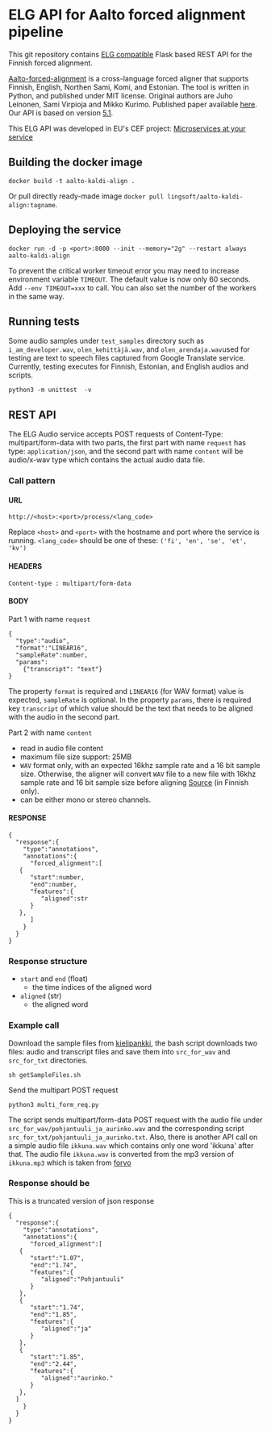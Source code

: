# ELG API for Aalto forced alignment pipeline

This git repository contains [ELG compatible](https://european-language-grid.readthedocs.io/en/stable/all/A3_API/LTInternalAPI.html)  Flask based REST API for the Finnish forced alignment.

[Aalto-forced-alignment](https://github.com/aalto-speech/finnish-forced-alignment) is a cross-language forced aligner that supports Finnish, English, Northen Sami, Komi, and Estonian. The tool is written in Python, and published under MIT license.
Original authors are Juho Leinonen, Sami Virpioja and Mikko Kurimo. Published paper available [here](https://helda.helsinki.fi/handle/10138/330758).
Our API is based on version [5.1](https://hub.docker.com/r/juholeinonen/kaldi-align/tags).

This ELG API was developed in EU's CEF project: [Microservices at your service](https://www.lingsoft.fi/en/microservices-at-your-service-bridging-gap-between-nlp-research-and-industry)


## Building the docker image

```
docker build -t aalto-kaldi-align .
```

Or pull directly ready-made image `docker pull lingsoft/aalto-kaldi-align:tagname`.

## Deploying the service

```
docker run -d -p <port>:8000 --init --memory="2g" --restart always aalto-kaldi-align
```

To prevent the critical worker timeout error you may need to increase environment variable `TIMEOUT`.
The default value is now only 60 seconds. Add `--env TIMEOUT=xxx` to call.
You can also set the number of the workers in the same way.

## Running tests
Some audio samples under `test_samples` directory such as `i_am_developer.wav`, `olen_kehittäjä.wav`, and `olen_arendaja.wav`used for testing are text to speech files captured from Google Translate service. Currently, testing executes for Finnish, Estonian, and English audios and scripts.

```
python3 -m unittest  -v
```

## REST API
The ELG Audio service accepts POST requests of Content-Type: multipart/form-data with two parts, the first part with name `request` has type: `application/json`, and the second part with name `content` will be audio/x-wav type which contains the actual audio data file.

### Call pattern

#### URL

```
http://<host>:<port>/process/<lang_code>
```

Replace `<host>` and `<port>` with the hostname and port where the 
service is running. `<lang_code>` should be one of these: `('fi', 'en', 'se', 'et', 'kv')`

#### HEADERS

```
Content-type : multipart/form-data
```

#### BODY

Part 1 with name `request`
```
{
  "type":"audio",
  "format":"LINEAR16",
  "sampleRate":number,
  "params": 
    {"transcript": "text"}
}
```

The property `format` is required and `LINEAR16` (for WAV format) value is expected, `sampleRate` is optional. In the property `params`, there is required key `transcript` of which value should be the text that needs to be aligned with the audio in the second part.

Part 2 with name `content`
- read in audio file content
- maximum file size support: 25MB
- `WAV` format only, with an expected 16khz sample rate and a 16 bit sample size. Otherwise, the aligner will convert `WAV` file to a new file with 16khz sample rate and 16 bit sample size before aligning [Source](https://www.kielipankki.fi/tuki/aalto-asr-automaattinen-puheentunnistin/) (in Finnish only).
- can be either mono or stereo channels.


#### RESPONSE

```
{
  "response":{
    "type":"annotations",
    "annotations":{
      "forced_alignment":[
   {
      "start":number,
      "end":number,
      "features":{
         "aligned":str
      }
   },
      ]
    }
  }
}
```

### Response structure

- `start` and `end` (float)
  - the time indices of the aligned word
- `aligned` (str)
  - the aligned word

### Example call

Download the sample files from [kielipankki](https://www.kielipankki.fi/tuki/aalto-asr-automaattinen-puheentunnistin/), the bash script downloads two files: audio and transcript files and save them into `src_for_wav` and `src_for_txt` directories.
```
sh getSampleFiles.sh
```

Send the multipart POST request
```
python3 multi_form_req.py
```

The script sends multipart/form-data POST request with the audio file under `src_for_wav/pohjantuuli_ja_aurinko.wav` and the corresponding script `src_for_txt/pohjantuuli_ja_aurinko.txt`. Also, there is another API call on a simple audio file `ikkuna.wav` which contains only one word 'ikkuna' after that. The audio file `ikkuna.wav` is converted from the mp3 version of `ikkuna.mp3` which is taken from [forvo](https://forvo.com/word/ikkuna/)

### Response should be

This is a truncated version of json response
```
{
  "response":{
    "type":"annotations",
    "annotations":{
      "forced_alignment":[
   {
      "start":"1.07",
      "end":"1.74",
      "features":{
         "aligned":"Pohjantuuli"
      }
   },
   {
      "start":"1.74",
      "end":"1.85",
      "features":{
         "aligned":"ja"
      }
   },
   {
      "start":"1.85",
      "end":"2.44",
      "features":{
         "aligned":"aurinko."
      }
   },
  ]
    }
  }
}
```

